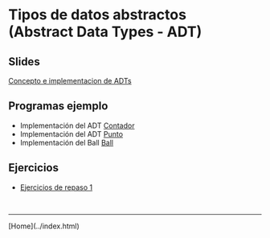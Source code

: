 # Tipos de datos abstractos<BR>(Abstract Data Types - ADT)

## Slides

[Concepto e implementacion de ADTs](../slides/01.1-ADT-sem01.pdf)

## Programas ejemplo
- Implementación del ADT [Contador](Contador.html)  
- Implementación del ADT [Punto](Punto2D.html)  
- Implementación del Ball [Ball](BallLauncher.html)  


<!--
- Implementación de los ADT [Bomba y Objetivo](BombasObjetivos.html)
-->

## Ejercicios

- [Ejercicios de repaso 1](Ejercicios1.pdf)

<!--
- [Reto complementario quiz 1](reto.html)
-->

<!--
## Material complementario

- Video: [Bjarne Stroustrup - Object Oriented Programming without Inheritance](https://www.youtube.com/watch?v=xcpSLRpOMJM)
- Video: [Object-Oriented Programming is Bad](https://www.youtube.com/watch?v=QM1iUe6IofM). Nota: Son las opiniones del autor del video y no un concenso con el que estén de acuerdo la academia y la industria.
-->

<BR>
<HR>
[Home](../index.html)
<BR>

